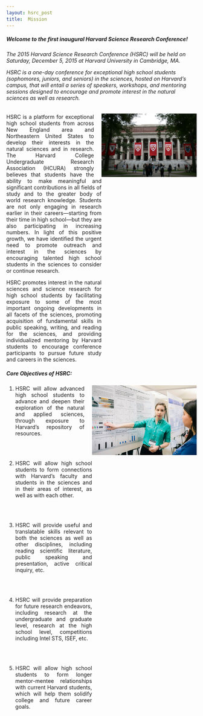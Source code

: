```yaml
---
layout: hsrc_post
title:  Mission
---
```


<h5>Welcome to the first inaugural Harvard Science Research Conference!</h5>

<h6>The 2015 Harvard Science Research Conference (HSRC) will be held on Saturday, December 5, 2015 at Harvard University in Cambridge, MA.

HSRC is a one-day conference for exceptional high school students (sophomores, juniors, and seniors) in the sciences, hosted on Harvard’s campus, that will entail a series of speakers, workshops, and mentoring sessions designed to encourage and promote interest in the natural sciences as well as research.
</h6>

<img src="/hsrc/images/widener.jpg" align="right" style="width: 50%; margin-left: 20px"/>
<div style="text-align: justify;text-justify: inter-word; width: 50%">

HSRC is a platform for exceptional high school students from across New England area and Northeastern United States to develop their interests in the natural sciences and in research. The Harvard College Undergraduate Research Association (HCURA) strongly believes that students have the ability to make meaningful and significant contributions in all fields of study and to the greater body of world research knowledge. Students are not only engaging in research earlier in their careers—starting from their time in high school—but they are also participating in increasing numbers. In light of this positive growth, we have identified the urgent need to promote outreach and interest in the sciences by encouraging talented high school students in the sciences to consider or continue research.

HSRC promotes interest in the natural sciences and science research for high school students by facilitating exposure to some of the most important ongoing developments in all facets of the sciences, promoting acquisition of fundamental skills in public speaking, writing, and reading for the sciences, and providing individualized mentoring by Harvard students to encourage conference participants to pursue future study and careers in the sciences.
</div>

<h5>Core Objectives of HSRC:</h5>

<img src="/hsrc/images/photo5.jpg" align="right" style="width: 55%; margin-left: 20px"/>
<div style="text-align: justify;text-justify: inter-word; width: 45%">

1)	HSRC will allow advanced high school students to advance and deepen their exploration of the natural and applied sciences, through exposure to Harvard’s repository of resources.

<br>
<br>

2)	HSRC will allow high school students to form connections with Harvard’s faculty and students in the sciences and in their areas of interest, as well as with each other.

<br>
<br>

3)	HSRC will provide useful and translatable skills relevant to both the sciences as well as other disciplines, including reading scientific literature, public speaking and presentation, active critical inquiry, etc.

<br>
<br>

4)	HSRC will provide preparation for future research endeavors, including research at the undergraduate and graduate level, research at the high school level, competitions including Intel STS, ISEF, etc.

<br>
<br>

5)	HSRC will allow high school students to form longer mentor-mentee relationships with current Harvard students, which will help them solidify college and future career goals.

